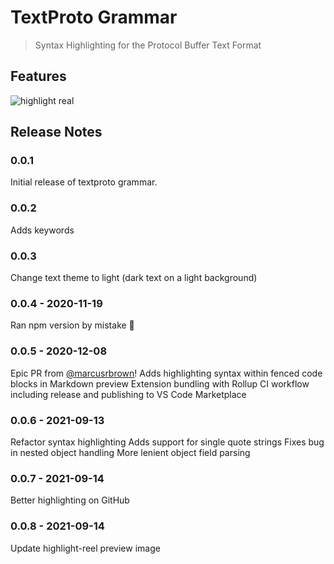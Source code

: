# TextProto Grammar

> Syntax Highlighting for the Protocol Buffer Text Format

## Features

![highlight real](images/highlight-reel.gif)

## Release Notes

### 0.0.1

Initial release of textproto grammar.

### 0.0.2

Adds keywords

### 0.0.3

Change text theme to light (dark text on a light background)

### 0.0.4 - 2020-11-19

Ran npm version by mistake :rocket:

### 0.0.5 - 2020-12-08

Epic PR from [@marcusrbrown](https://github.com/thejustinwalsh/textproto-grammar/pull/5)!
Adds highlighting syntax within fenced code blocks in Markdown preview
Extension bundling with Rollup
CI workflow including release and publishing to VS Code Marketplace

### 0.0.6 - 2021-09-13

Refactor syntax highlighting
Adds support for single quote strings
Fixes bug in nested object handling
More lenient object field parsing

### 0.0.7 - 2021-09-14

Better highlighting on GitHub

### 0.0.8 - 2021-09-14

Update highlight-reel preview image
